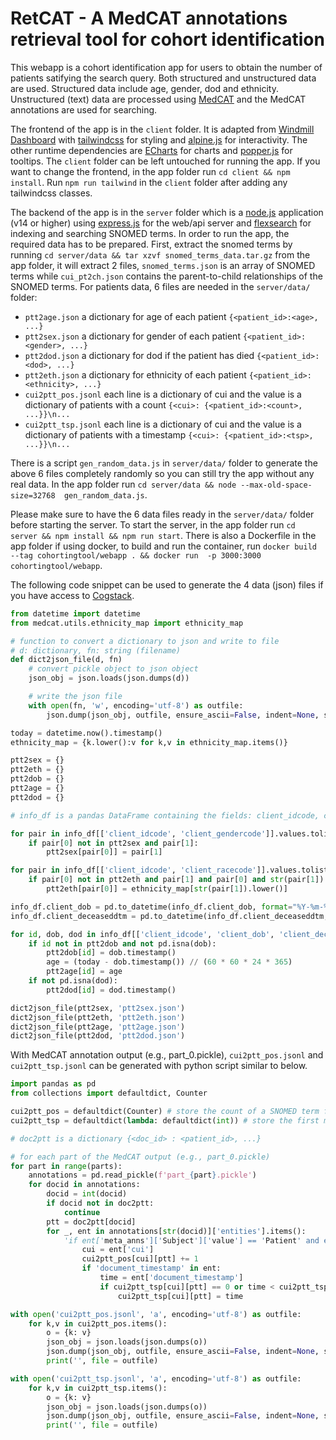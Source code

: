 # RetCAT - A MedCAT annotations retrieval tool for cohort identification

This webapp is a cohort identification app for users to obtain the number of patients satifying the search query. Both structured and unstructured data are used. Structured data include age, gender, dod and ethnicity. Unstructured (text) data are processed using [MedCAT](https://github.com/CogStack/MedCAT) and the MedCAT annotations are used for searching.

The frontend of the app is in the `client` folder. It is adapted from [Windmill Dashboard](https://windmillui.com/dashboard-html) with [tailwindcss](https://tailwindcss.com/) for styling and [alpine.js](https://alpinejs.dev/) for interactivity. The other runtime dependencies are [ECharts](https://echarts.apache.org/en/index.html) for charts and [popper.js](https://popper.js.org/) for tooltips. The `client` folder can be left untouched for running the app. If you want to change the frontend, in the app folder run `cd client && npm install`. Run `npm run tailwind` in the `client` folder after adding any tailwindcss classes.

The backend of the app is in the `server` folder which is a [node.js](https://nodejs.org/en/) application (v14 or higher) using [express.js](https://expressjs.com/) for the web/api server and [flexsearch](https://github.com/nextapps-de/flexsearch) for indexing and searching SNOMED terms. In order to run the app, the required data has to be prepared. First, extract the snomed terms by running `cd server/data && tar xzvf snomed_terms_data.tar.gz` from the app folder, it will extract 2 files, `snomed_terms.json` is an array of SNOMED terms while  `cui_pt2ch.json` contains the parent-to-child relationships of the SNOMED terms. For patients data, 6 files are needed in the `server/data/` folder:
- `ptt2age.json` a dictionary for age of each patient `{<patient_id>:<age>, ...}`
- `ptt2sex.json` a dictionary for gender of each patient `{<patient_id>:<gender>, ...}`
- `ptt2dod.json` a dictionary for dod if the patient has died `{<patient_id>:<dod>, ...}`
- `ptt2eth.json` a dictionary for ethnicity of each patient `{<patient_id>:<ethnicity>, ...}`
- `cui2ptt_pos.jsonl` each line is a dictionary of cui and the value is a dictionary of patients with a count `{<cui>: {<patient_id>:<count>, ...}}\n...`
- `cui2ptt_tsp.jsonl` each line is a dictionary of cui and the value is a dictionary of patients with a timestamp `{<cui>: {<patient_id>:<tsp>, ...}}\n...`

There is a script `gen_random_data.js` in `server/data/` folder to generate the above 6 files completely randomly so you can still try the app without any real data. In the app folder run `cd server/data && node --max-old-space-size=32768  gen_random_data.js`.

Please make sure to have the 6 data files ready in the `server/data/` folder before starting the server. To start the server, in the app folder run `cd server && npm install && npm run start`. There is also a Dockerfile in the app folder if using docker, to build and run the container, run `docker build --tag cohortingtool/webapp . && docker run  -p 3000:3000 cohortingtool/webapp`.

The following code snippet can be used to generate the 4 data (json) files if you have access to [Cogstack](https://github.com/CogStack).
```python
from datetime import datetime
from medcat.utils.ethnicity_map import ethnicity_map

# function to convert a dictionary to json and write to file
# d: dictionary, fn: string (filename)
def dict2json_file(d, fn)
    # convert pickle object to json object
    json_obj = json.loads(json.dumps(d))

    # write the json file
    with open(fn, 'w', encoding='utf-8') as outfile:
        json.dump(json_obj, outfile, ensure_ascii=False, indent=None, separators=(',',':'))

today = datetime.now().timestamp()
ethnicity_map = {k.lower():v for k,v in ethnicity_map.items()}

ptt2sex = {}
ptt2eth = {}
ptt2dob = {}
ptt2age = {}
ptt2dod = {}

# info_df is a pandas DataFrame containing the fields: client_idcode, client_gendercode, client_racecode, client_dob, client_deceaseddtm

for pair in info_df[['client_idcode', 'client_gendercode']].values.tolist():
    if pair[0] not in ptt2sex and pair[1]:
        ptt2sex[pair[0]] = pair[1]

for pair in info_df[['client_idcode', 'client_racecode']].values.tolist():
    if pair[0] not in ptt2eth and pair[1] and pair[0] and str(pair[1]).lower() in ethnicity_map:
        ptt2eth[pair[0]] = ethnicity_map[str(pair[1]).lower()]

info_df.client_dob = pd.to_datetime(info_df.client_dob, format="%Y-%m-%dT%H:%M:%S.%f%z", utc=True)
info_df.client_deceaseddtm = pd.to_datetime(info_df.client_deceaseddtm, format="%Y-%m-%dT%H:%M:%S.%f%z", utc=True)

for id, dob, dod in info_df[['client_idcode', 'client_dob', 'client_deceaseddtm']].values:
    if id not in ptt2dob and not pd.isna(dob):
        ptt2dob[id] = dob.timestamp()
        age = (today - dob.timestamp()) // (60 * 60 * 24 * 365)
        ptt2age[id] = age
    if not pd.isna(dod):
        ptt2dod[id] = dod.timestamp()

dict2json_file(ptt2sex, 'ptt2sex.json')
dict2json_file(ptt2eth, 'ptt2eth.json')
dict2json_file(ptt2age, 'ptt2age.json')
dict2json_file(ptt2dod, 'ptt2dod.json')
```

With MedCAT annotation output (e.g., part_0.pickle), `cui2ptt_pos.jsonl` and `cui2ptt_tsp.jsonl` can be generated with python script similar to below.

```python
import pandas as pd
from collections import defaultdict, Counter

cui2ptt_pos = defaultdict(Counter) # store the count of a SNOMED term for a patient
cui2ptt_tsp = defaultdict(lambda: defaultdict(int)) # store the first mention timestamp of a SNOMED term for a pateint

# doc2ptt is a dictionary {<doc_id> : <patient_id>, ...}

# for each part of the MedCAT output (e.g., part_0.pickle)
for part in range(parts):
    annotations = pd.read_pickle(f'part_{part}.pickle')
    for docid in annotations:
        docid = int(docid)
        if docid not in doc2ptt:
            continue
        ptt = doc2ptt[docid]
        for _, ent in annotations[str(docid)]['entities'].items():
            'if ent['meta_anns']['Subject']['value'] == 'Patient' and ent['meta_anns']['Presence']['value'] == 'True' and ent['meta_anns']['Time']['value'] != 'Future':'
                cui = ent['cui']
                cui2ptt_pos[cui][ptt] += 1
                if 'document_timestamp' in ent:
                    time = ent['document_timestamp']
                    if cui2ptt_tsp[cui][ptt] == 0 or time < cui2ptt_tsp[cui][ptt]:
                        cui2ptt_tsp[cui][ptt] = time

with open('cui2ptt_pos.jsonl', 'a', encoding='utf-8') as outfile:
    for k,v in cui2ptt_pos.items():
        o = {k: v}
        json_obj = json.loads(json.dumps(o))
        json.dump(json_obj, outfile, ensure_ascii=False, indent=None, separators=(',',':'))
        print('', file = outfile)

with open('cui2ptt_tsp.jsonl', 'a', encoding='utf-8') as outfile:
    for k,v in cui2ptt_tsp.items():
        o = {k: v}
        json_obj = json.loads(json.dumps(o))
        json.dump(json_obj, outfile, ensure_ascii=False, indent=None, separators=(',',':'))
        print('', file = outfile)

```